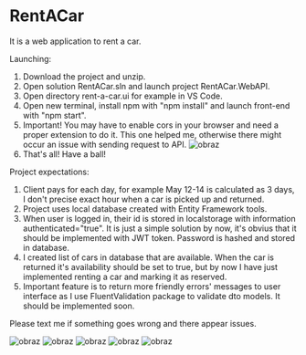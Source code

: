 # RentACar

It is a web application to rent a car.

Launching:
1. Download the project and unzip.
2. Open solution RentACar.sln and launch project RentACar.WebAPI.
3. Open directory rent-a-car.ui for example in VS Code.
4. Open new terminal, install npm with "npm install" and launch front-end with "npm start".
5. Important! You may have to enable cors in your browser and need a proper extension to do it. This one helped me, otherwise there might occur an issue with sending request to API.
![obraz](https://user-images.githubusercontent.com/76125047/235017129-f770d4d8-6b59-4e72-bf81-4c406003540d.png)
7. That's all! Have a ball!

Project expectations:
1. Client pays for each day, for example May 12-14 is calculated as 3 days, I don't precise exact hour when a car is picked up and returned.
2. Project uses local database created with Entity Framework tools.
3. When user is logged in, their id is stored in localstorage with information authenticated="true". It is just a simple solution by now, it's obvius that it should be implemented with JWT token. Password is hashed and stored in database.
4. I created list of cars in database that are available. When the car is returned it's availability should be set to true, but by now I have just implemented renting a car and marking it as reserved.
5. Important feature is to return more friendly errors' messages to user interface as I use FluentValidation package to validate dto models. It should be implemented soon.

Please text me if something goes wrong and there appear issues. 

![obraz](https://user-images.githubusercontent.com/76125047/235016022-639b8416-c1c7-4744-899d-be10d5190ba1.png)
![obraz](https://user-images.githubusercontent.com/76125047/235016113-fd94a64f-451e-4b00-b5ff-8ff64d957105.png)
![obraz](https://user-images.githubusercontent.com/76125047/235016190-00b5bfbe-c683-4f3b-81d1-c38d51af63ca.png)
![obraz](https://user-images.githubusercontent.com/76125047/235016243-834b3d07-5f6f-4815-97c1-de505a55f029.png)
![obraz](https://user-images.githubusercontent.com/76125047/235016274-9d5b0d9e-abd8-45ab-bcbd-e3e9be87f569.png)



